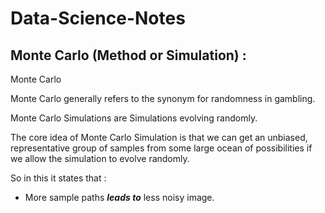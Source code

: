 # Data-Science-Notes

## Monte Carlo (Method or Simulation) :

Monte Carlo 

Monte Carlo generally refers to the synonym for randomness in gambling.

Monte Carlo Simulations are Simulations evolving randomly.

The core idea of Monte Carlo Simulation is that we can get an unbiased, representative group of samples from some large ocean of possibilities if we allow the simulation to evolve randomly.

So in this it states that :
  + More sample paths **_leads to_** less noisy image. 
